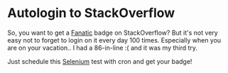 # Autologin to StackOverflow

So, you want to get a [Fanatic][fanatic-badge] badge on StackOverflow? But it's not very easy not to forget to login on it every day 100 times. Especially when you are on your vacation.. I had a 86-in-line :( and it was my third try.

Just schedule this [Selenium][selenium] test with cron and get your badge!

[fanatic-badge]: http://stackoverflow.com/help/badges/83/fanatic
[selenium]: http://seleniumhq.org
